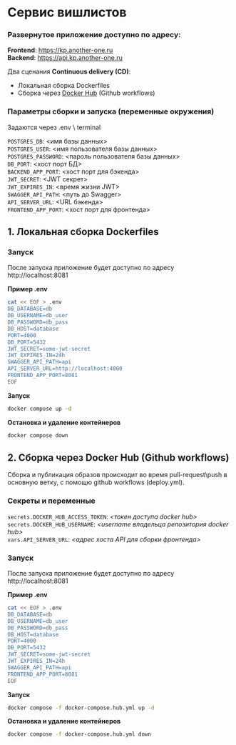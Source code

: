 # Сервис вишлистов

### Развернутое приложение доступно по адресу: <br>
**Frontend**: https://kp.another-one.ru<br>
**Backend**: https://api.kp.another-one.ru<br>

Два сценания **Continuous delivery (CD)**:
- Локальная сборка Dockerfiles
- Сборка через [Docker Hub](https://hub.docker.com) (Github workflows)

### Параметры сборки и запуска (переменные окружения)

Задаются через .env \ terminal

`POSTGRES_DB`: <имя базы данных> <br>
`POSTGRES_USER`: <имя пользователя базы данных> <br>
`POSTGRES_PASSWORD`: <пароль пользователя базы данных> <br>
`DB_PORT`: <хост порт БД><br>
`BACKEND_APP_PORT`: <хост порт для бэкенда><br>
`JWT_SECRET`: <JWT секрет><br>
`JWT_EXPIRES_IN`: <время жизни JWT><br>
`SWAGGER_API_PATH`: <путь до Swagger><br>
`API_SERVER_URL`: <URL бэкенда><br>
`FRONTEND_APP_PORT`: <хост порт для фронтенда><br>

## 1. Локальная сборка Dockerfiles

### Запуск
После запуска приложение будет доступно по адресу http://localhost:8081

**Пример .env**
```bash
cat << EOF > .env
DB_DATABASE=db
DB_USERNAME=db_user
DB_PASSWORD=db_pass
DB_HOST=database
PORT=4000
DB_PORT=5432
JWT_SECRET=some-jwt-secret
JWT_EXPIRES_IN=24h
SWAGGER_API_PATH=api
API_SERVER_URL=http://localhost:4000
FRONTEND_APP_PORT=8081
EOF
```
**Запуск**
```bash
docker compose up -d
```
**Остановка и удаление контейнеров**
```bash
docker compose down
```


## 2. Сборка через Docker Hub (Github workflows)

Сборка и публикация образов происходит во время pull-request\push в основную ветку, с помощю github workflows (deploy.yml).

### Секреты и переменные
`secrets.DOCKER_HUB_ACCESS_TOKEN`: *<токен доступа docker hub>*<br>
`secrets.DOCKER_HUB_USERNAME`: *<username владельца репозитория docker hub>*<br>
`vars.API_SERVER_URL`: *<адрес хоста API для сборки фронтенда>*<br>

### Запуск
После запуска приложение будет доступно по адресу http://localhost:8081

**Пример .env**
```bash
cat << EOF > .env
DB_DATABASE=db
DB_USERNAME=db_user
DB_PASSWORD=db_pass
DB_HOST=database
PORT=4000
DB_PORT=5432
JWT_SECRET=some-jwt-secret
JWT_EXPIRES_IN=24h
SWAGGER_API_PATH=api
FRONTEND_APP_PORT=8081
EOF
```
**Запуск**
```bash
docker compose -f docker-compose.hub.yml up -d
```
**Остановка и удаление контейнеров**
```bash
docker compose -f docker-compose.hub.yml down
```

